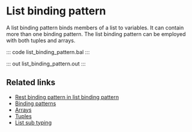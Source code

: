# List binding pattern

A list binding pattern binds members of a list to variables. It can contain more than one binding pattern. The list binding pattern can be employed with both tuples and arrays.

::: code list_binding_pattern.bal :::

::: out list_binding_pattern.out :::

## Related links
- [Rest binding pattern in list binding pattern](/learn/by-example/rest-binding-pattern-in-list-binding-pattern/)
- [Binding patterns](/learn/by-example/binding-patterns/)
- [Arrays](/learn/by-example/arrays/)
- [Tuples](/learn/by-example/tuples/)
- [List sub typing](/learn/by-example/list-subtyping)